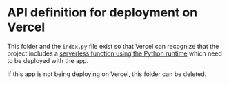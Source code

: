 # API definition for deployment on Vercel

This folder and the `index.py` file exist so that Vercel can recognize that the project includes a
[serverless function using the Python runtime](https://vercel.com/docs/functions/runtimes/python)
which need to be deployed with the app.

If this app is not being deploying on Vercel, this folder can be deleted.
